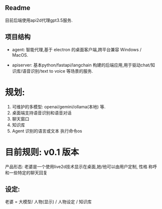 ## Readme
目前后端使用api2d代理gpt3.5服务.


## 项目结构
* agent: 智能代理,基于 electron 的桌面客户端,跨平台兼容 Windows / MacOS.

* apiserver: 基本python/fastapi/langchain 构建的后端应用,用于驱动chat/知识库/语音识别/text to voice 等场景的服务.

# 规划:
1. 可维护的多模型: openai/gemini/ollama(本地) 等.
2. 桌面端支持语音识别和语音对话
3. 聊天窗口
4. 知识库
5. Agent 识别的语言或文本 执行命令os



# 目前规则: v0.1 版本
产品形态: 老婆是一个使用live2d技术显示在桌面,她/他可以由用户定制, 性格 称呼 和一些特定的聊天回复

## 设定:
老婆 =  大模型/ 人物(显示) / 人物设定 / 知识库
